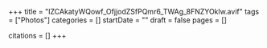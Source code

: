 +++
title = "IZCAkatyWQowf_OfjjodZSfPQmr6_TWAg_8FNZYOklw.avif"
tags = ["Photos"]
categories = []
startDate = ""
draft = false
pages = []

citations = []
+++

